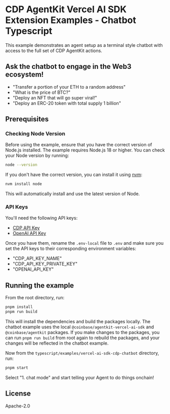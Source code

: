# CDP AgentKit Vercel AI SDK Extension Examples - Chatbot Typescript

This example demonstrates an agent setup as a terminal style chatbot with access to the full set of CDP AgentKit actions.

## Ask the chatbot to engage in the Web3 ecosystem!

- "Transfer a portion of your ETH to a random address"
- "What is the price of BTC?"
- "Deploy an NFT that will go super viral!"
- "Deploy an ERC-20 token with total supply 1 billion"

## Prerequisites

### Checking Node Version

Before using the example, ensure that you have the correct version of Node.js installed. The example requires Node.js 18 or higher. You can check your Node version by running:

```bash
node --version
```

If you don't have the correct version, you can install it using [nvm](https://github.com/nvm-sh/nvm):

```bash
nvm install node
```

This will automatically install and use the latest version of Node.

### API Keys

You'll need the following API keys:

- [CDP API Key](https://portal.cdp.coinbase.com/access/api)
- [OpenAI API Key](https://platform.openai.com/docs/quickstart#create-and-export-an-api-key)

Once you have them, rename the `.env-local` file to `.env` and make sure you set the API keys to their corresponding environment variables:

- "CDP_API_KEY_NAME"
- "CDP_API_KEY_PRIVATE_KEY"
- "OPENAI_API_KEY"

## Running the example

From the root directory, run:

```bash
pnpm install
pnpm run build
```

This will install the dependencies and build the packages locally. The chatbot example uses the local `@coinbase/agentkit-vercel-ai-sdk` and `@coinbase/agentkit` packages. If you make changes to the packages, you can run `pnpm run build` from root again to rebuild the packages, and your changes will be reflected in the chatbot example.

Now from the `typescript/examples/vercel-ai-sdk-cdp-chatbot` directory, run:

```bash
pnpm start
```

Select "1. chat mode" and start telling your Agent to do things onchain!

## License

Apache-2.0
